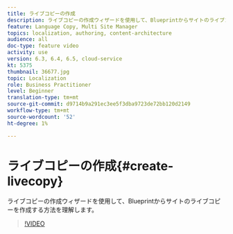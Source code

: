 ```yaml
---
title: ライブコピーの作成
description: ライブコピーの作成ウィザードを使用して、Blueprintからサイトのライブコピーを作成する方法を理解します。
feature: Language Copy, Multi Site Manager
topics: localization, authoring, content-architecture
audience: all
doc-type: feature video
activity: use
version: 6.3, 6.4, 6.5, cloud-service
kt: 5375
thumbnail: 36677.jpg
topic: Localization
role: Business Practitioner
level: Beginner
translation-type: tm+mt
source-git-commit: d9714b9a291ec3ee5f3dba9723de72bb120d2149
workflow-type: tm+mt
source-wordcount: '52'
ht-degree: 1%

---
```



# ライブコピーの作成{#create-livecopy}

ライブコピーの作成ウィザードを使用して、Blueprintからサイトのライブコピーを作成する方法を理解します。

>[!VIDEO](https://video.tv.adobe.com/v/36677?quality=12&learn=on)
